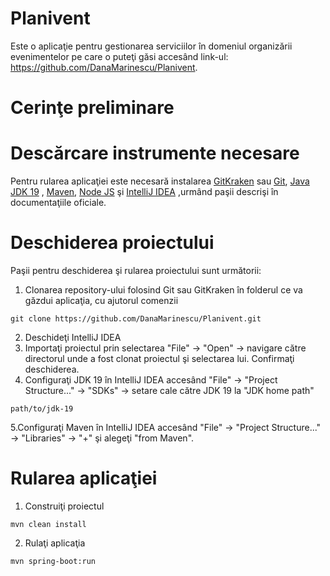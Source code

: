 # Planivent
Este o aplicaţie pentru gestionarea serviciilor în domeniul organizării evenimentelor pe care o puteţi găsi accesând link-ul: https://github.com/DanaMarinescu/Planivent.
# Cerinţe preliminare
# Descărcare instrumente necesare
Pentru rularea aplicaţiei este necesară instalarea [GitKraken](https://www.gitkraken.com/) sau [Git](https://git-scm.com/),   [Java JDK 19](https://www.oracle.com/java/technologies/javase/jdk19-archive-downloads.html) , [Maven](https://maven.apache.org/), [Node JS](https://nodejs.org/en/download/prebuilt-installer) şi [IntelliJ IDEA](https://lp.jetbrains.com/intellij-idea-features-promo/?msclkid=ad51a29d872c1b511674c4eaa697eab7&utm_source=bing&utm_medium=cpc&utm_campaign=EMEA_en_EAST_IDEA_Branded&utm_term=intellij%20IDEA&utm_content=intellij%20idea) ,urmând paşii descrişi în documentaţiile oficiale.
# Deschiderea proiectului
Paşii pentru deschiderea şi rularea proiectului sunt următorii:
1. Clonarea repository-ului folosind Git sau GitKraken în folderul ce va găzdui aplicaţia, cu ajutorul comenzii
```git
git clone https://github.com/DanaMarinescu/Planivent.git
```
2. Deschideţi IntelliJ IDEA
3. Importaţi proiectul prin selectarea "File" -> "Open" -> navigare către directorul unde a fost clonat proiectul şi selectarea lui. Confirmaţi deschiderea.
4. Configuraţi JDK 19 în IntelliJ IDEA accesând "File" -> "Project Structure..." -> "SDKs" -> setare cale către JDK 19 la "JDK home path"
```git
path/to/jdk-19
```
5.Configuraţi Maven în IntelliJ IDEA accesând "File" -> "Project Structure..." -> "Libraries" -> "+" şi alegeţi "from Maven".
# Rularea aplicaţiei
1. Construiţi proiectul
```git
mvn clean install
```
2. Rulaţi aplicaţia
```git
mvn spring-boot:run
```
